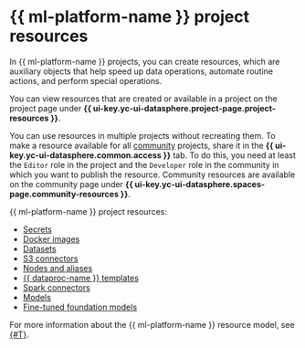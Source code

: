 # {{ ml-platform-name }} project resources

In {{ ml-platform-name }} projects, you can create resources, which are auxiliary objects that help speed up data operations, automate routine actions, and perform special operations.

You can view resources that are created or available in a project on the project page under **{{ ui-key.yc-ui-datasphere.project-page.project-resources }}**.

You can use resources in multiple projects without recreating them. To make a resource available for all [community](community.md) projects, share it in the **{{ ui-key.yc-ui-datasphere.common.access }}** tab. To do this, you need at least the `Editor` role in the project and the `Developer` role in the community in which you want to publish the resource. Community resources are available on the community page under **{{ ui-key.yc-ui-datasphere.spaces-page.community-resources }}**.

{{ ml-platform-name }} project resources:

* [Secrets](secrets.md)
* [Docker images](docker.md)
* [Datasets](dataset.md)
* [S3 connectors](s3-connector.md)
* [Nodes and aliases](deploy/index.md#python-nodes)
* [{{ dataproc-name }} templates](data-proc-template.md)
* [Spark connectors](spark-connector.md)
* [Models](models/index.md)
* [Fine-tuned foundation models](models/tuned-models.md)

For more information about the {{ ml-platform-name }} resource model, see [{#T}](resource-model.md).
